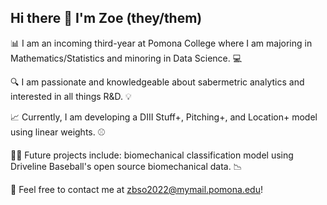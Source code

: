 ## Hi there 👋 I'm Zoe (they/them)

📊 I am an incoming third-year at Pomona College where I am majoring in Mathematics/Statistics and minoring in Data Science. 💻

🔍 I am passionate and knowledgeable about sabermetric analytics and interested in all things R&D. 💡

📈 Currently, I am developing a DIII Stuff+, Pitching+, and Location+ model using linear weights. ⚾

🏋️‍♀️ Future projects include: biomechanical classification model using Driveline Baseball's open source biomechanical data. 📉

📧 Feel free to contact me at zbso2022@mymail.pomona.edu!
